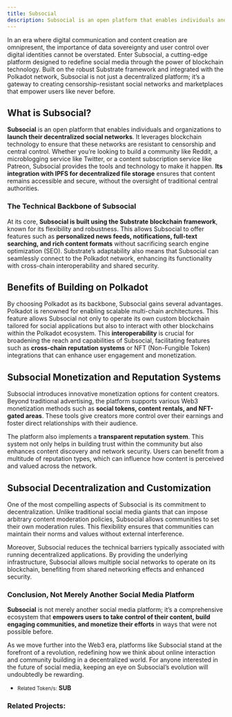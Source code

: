 ```yaml
---
title: Subsocial
description: Subsocial is an open platform that enables individuals and organizations to launch their decentralized social networks.
---
```


In an era where digital communication and content creation are omnipresent, the importance of data sovereignty and user control over digital identities cannot be overstated. Enter Subsocial, a cutting-edge platform designed to redefine social media through the power of blockchain technology. Built on the robust Substrate framework and integrated with the Polkadot network, Subsocial is not just a decentralized platform; it’s a gateway to creating censorship-resistant social networks and marketplaces that empower users like never before.

## What is Subsocial?

**Subsocial** is an open platform that enables individuals and organizations to **launch their decentralized social networks**. It leverages blockchain technology to ensure that these networks are resistant to censorship and central control. Whether you’re looking to build a community like Reddit, a microblogging service like Twitter, or a content subscription service like Patreon, Subsocial provides the tools and technology to make it happen. **Its integration with IPFS for decentralized file storage** ensures that content remains accessible and secure, without the oversight of traditional central authorities.

### The Technical Backbone of Subsocial

At its core, **Subsocial is built using the Substrate blockchain framework**, known for its flexibility and robustness. This allows Subsocial to offer features such as **personalized news feeds, notifications, full-text searching, and rich content formats** without sacrificing search engine optimization (SEO). Substrate’s adaptability also means that Subsocial can seamlessly connect to the Polkadot network, enhancing its functionality with cross-chain interoperability and shared security.

## Benefits of Building on Polkadot

By choosing Polkadot as its backbone, Subsocial gains several advantages. Polkadot is renowned for enabling scalable multi-chain architectures. This feature allows Subsocial not only to operate its own custom blockchain tailored for social applications but also to interact with other blockchains within the Polkadot ecosystem. This **interoperability** is crucial for broadening the reach and capabilities of Subsocial, facilitating features such as **cross-chain reputation systems** or NFT (Non-Fungible Token) integrations that can enhance user engagement and monetization.

Subsocial Monetization and Reputation Systems
---------------------------------------------

Subsocial introduces innovative monetization options for content creators. Beyond traditional advertising, the platform supports various Web3 monetization methods such as **social tokens, content rentals, and NFT-gated areas**. These tools give creators more control over their earnings and foster direct relationships with their audience.

The platform also implements a **transparent reputation system**. This system not only helps in building trust within the community but also enhances content discovery and network security. Users can benefit from a multitude of reputation types, which can influence how content is perceived and valued across the network.

Subsocial Decentralization and Customization
--------------------------------------------

One of the most compelling aspects of Subsocial is its commitment to decentralization. Unlike traditional social media giants that can impose arbitrary content moderation policies, Subsocial allows communities to set their own moderation rules. This flexibility ensures that communities can maintain their norms and values without external interference.

Moreover, Subsocial reduces the technical barriers typically associated with running decentralized applications. By providing the underlying infrastructure, Subsocial allows multiple social networks to operate on its blockchain, benefiting from shared networking effects and enhanced security.

### Conclusion, Not Merely Another Social Media Platform

**Subsocial** is not merely another social media platform; it’s a comprehensive ecosystem that **empowers users to take control of their content, build engaging communities, and monetize their efforts** in ways that were not possible before.

As we move further into the Web3 era, platforms like Subsocial stand at the forefront of a revolution, redefining how we think about online interaction and community building in a decentralized world. For anyone interested in the future of social media, keeping an eye on Subsocial’s evolution will undoubtedly be rewarding.

- <small>Related Token/s:</small> **SUB**

### Related Projects:
